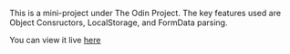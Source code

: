 This is a mini-project under The Odin Project. The key features used are Object Consructors, LocalStorage, and FormData parsing.

You can view it live [here](https://jyhw123.github.io/libraryInventoryPage/)
